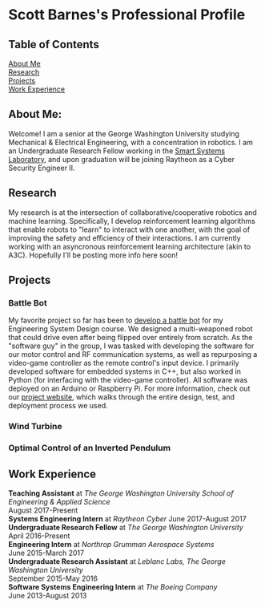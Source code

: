 # Scott Barnes's Professional Profile  

## Table of Contents
[About Me](#about-me)  
[Research](#research)  
[Projects](#projects)  
[Work Experience](#work-experience)  


## About Me:  
Welcome! I am a senior at the George Washington University studying Mechanical & Electrical Engineering, with a concentration in robotics. I am an Undergraduate Research Fellow working in the [Smart Systems Laboratory](https://www2.seas.gwu.edu/~amwick/), and upon graduation will be joining Raytheon as a Cyber Security Engineer II.

## Research
My research is at the intersection of collaborative/cooperative robotics and machine learning. Specifically, I develop reinforcement learning algorithms that enable robots to "learn" to interact with one another, with the goal of improving the safety and efficiency of their interactions. I am currently working with an asyncronous reinforcement learning architecture (akin to A3C). Hopefully I'll be posting more info here soon!

## Projects

### Battle Bot
My favorite project so far has been to [develop a battle bot](https://scottbarnesg.github.io/battle_bot/) for my Engineering System Design course. We designed a multi-weaponed robot that could drive even after being flipped over entirely from scratch. As the "software guy" in the group, I was tasked with developing the software for our motor control and RF communication systems, as well as repurposing a video-game controller as the remote control's input device. I primarily developed software for embedded systems in C++, but also worked in Python (for interfacing with the video-game controller). All software was deployed on an Arduino or Raspberry Pi. For more information, check out our [project website](https://scottbarnesg.github.io/battle_bot/), which walks through the entire design, test, and deployment process we used.

### Wind Turbine

### Optimal Control of an Inverted Pendulum



## Work Experience
**Teaching Assistant** at _The George Washington University School of Engineering & Applied Science_  
August 2017-Present  
**Systems Engineering Intern** at _Raytheon Cyber_ 
June 2017-August 2017  
**Undergraduate Research Fellow** at _The George Washington University_  
April 2016-Present  
**Engineering Intern** at _Northrop Grumman Aerospace Systems_  
June 2015-March 2017  
**Undergraduate Research Assistant** at _Leblanc Labs, The George Washington University_  
September 2015-May 2016  
**Software Systems Engineering Intern** at _The Boeing Company_  
June 2013-August 2013
